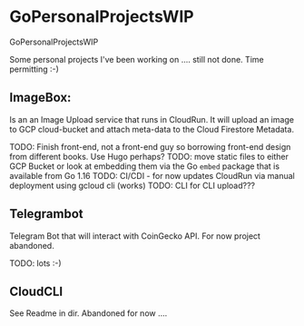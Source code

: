 # GoPersonalProjectsWIP
GoPersonalProjectsWIP


Some personal projects I've been working on .... still not done. Time permitting :-)


## ImageBox:

Is an an Image Upload service that runs in CloudRun. It will upload an image to GCP cloud-bucket and attach meta-data to the Cloud Firestore Metadata. 

TODO: Finish front-end, not a front-end guy so borrowing front-end design from different books. Use Hugo perhaps?
TODO: move static files to either GCP Bucket or look at embedding them via the Go `embed` package that is available from Go 1.16
TODO: CI/CDI - for now updates CloudRun via manual deployment using gcloud cli (works)
TODO: CLI for CLI upload???


## Telegrambot

Telegram Bot that will interact with CoinGecko API. For now project abandoned. 

TODO: lots :-)


## CloudCLI

See Readme in dir. Abandoned for now ....
